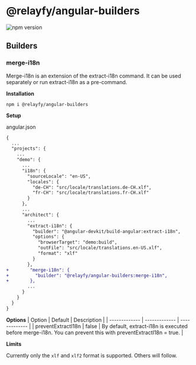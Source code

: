 # @relayfy/angular-builders

![npm version](https://img.shields.io/npm/v/@relayfy/angular-builders)

## Builders
### merge-i18n
Merge-i18n is an extension of the extract-i18n command. It can be used separately or run extract-i18n as a pre-command.

**Installation**

`npm i @relayfy/angular-builders`


**Setup**

angular.json
```diff
{
  ...
  "projects": {
    ...
    "demo": {
      ...
      "i18n": {
        "sourceLocale": "en-US",
        "locales": {
          "de-CH": "src/locale/translations.de-CH.xlf",
          "fr-CH": "src/locale/translations.fr-CH.xlf"
        }
      },
      ...
      "architect": {
        ...
        "extract-i18n": {
          "builder": "@angular-devkit/build-angular:extract-i18n",
          "options": {
            "browserTarget": "demo:build",
            "outFile": "src/locale/translations.en-US.xlf",
            "format": "xlf"
          }
        },
+        "merge-i18n": {
+          "builder": "@relayfy/angular-builders:merge-i18n",
+        },
        ...
      }
    }
  }
}
```


**Options**
| Option  | Default | Description |
| ------------- | ------------- | ------------- |
| preventExtractI18n  | false  | By default, extract-i18n is executed before merge-i18n. You can prevent this with preventExtractI18n = true.  |


**Limits**

Currently only the `xlf` and `xlf2` format is supported. Others will follow.
